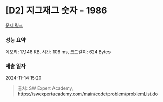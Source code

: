 # [D2] 지그재그 숫자 - 1986 

[문제 링크](https://swexpertacademy.com/main/code/problem/problemDetail.do?contestProbId=AV5PxmBqAe8DFAUq) 

### 성능 요약

메모리: 17,148 KB, 시간: 108 ms, 코드길이: 624 Bytes

### 제출 일자

2024-11-14 15:20



> 출처: SW Expert Academy, https://swexpertacademy.com/main/code/problem/problemList.do
